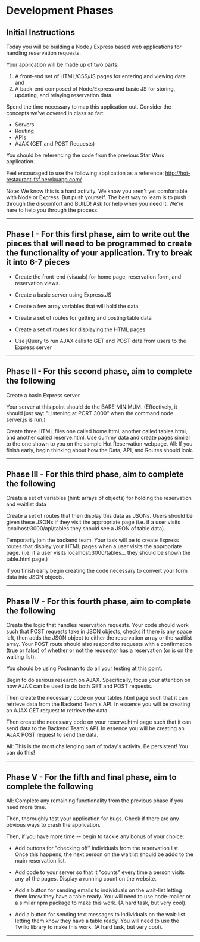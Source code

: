 # Development Phases

## Initial Instructions

Today you will be building a Node / Express based web applications for handling reservation requests.

Your application will be made up of two parts:

1. A front-end set of HTML/CSS/JS pages for entering and viewing data and
2. A back-end composed of Node/Express and basic JS for storing, updating, and relaying reservation data.

Spend the time necessary to map this application out. Consider the concepts we've covered in class so far:

- Servers
- Routing
- APIs
- AJAX (GET and POST Requests)

You should be referencing the code from the previous Star Wars application.

Feel encouraged to use the following application as a reference: <http://hot-restaurant-fsf.herokuapp.com/>

Note: We know this is a hard activity. We know you aren't yet comfortable with Node or Express. But push yourself. The best way to learn is to push through the discomfort and BUILD! Ask for help when you need it. We're here to help you through the process.

---

## Phase I - For this first phase, aim to write out the pieces that will need to be programmed to create the functionality of your application. Try to break it into 6-7 pieces

- Create the front-end (visuals) for home page, reservation form, and reservation views.

- Create a basic server using Express.JS

- Create a few array variables that will hold the data

- Create a set of routes for getting and posting table data

- Create a set of routes for displaying the HTML pages

- Use jQuery to run AJAX calls to GET and POST data from users to the Express server

---

## Phase II - For this second phase, aim to complete the following

Create a basic Express server.

Your server at this point should do the BARE MINIMUM. (Effectively, it should just say: "Listening at PORT 3000" when the command node server.js is run.)

Create three HTML files one called home.html, another called tables.html, and another called reserve.html. Use dummy data and create pages similar to the one shown to you on the sample Hot Reservation webpage.
All: If you finish early, begin thinking about how the Data, API, and Routes should look.

---

## Phase III - For this third phase, aim to complete the following

Create a set of variables (hint: arrays of objects) for holding the reservation and waitlist data

Create a set of routes that then display this data as JSONs. Users should be given these JSONs if they visit the appropriate page (i.e. if a user visits localhost:3000/api/tables they should see a JSON of table data).

Temporarily join the backend team. Your task will be to create Express routes that display your HTML pages when a user visits the appropriate page. (i.e. if a user visits localhost:3000/tables... they should be shown the table.html page.)

If you finish early begin creating the code necessary to convert your form data into JSON objects.

---

## Phase IV - For this fourth phase, aim to complete the following

Create the logic that handles reservation requests. Your code should work such that POST requests take in JSON objects, checks if there is any space left, then adds the JSON object to either the reservation array or the waitlist array. Your POST route should also respond to requests with a confirmation (true or false) of whether or not the requestor has a reservation (or is on the waiting list).

You should be using Postman to do all your testing at this point.

Begin to do serious research on AJAX. Specifically, focus your attention on how AJAX can be used to do both GET and POST requests.

Then create the necessary code on your tables.html page such that it can retrieve data from the Backend Team's API. In essence you will be creating an AJAX GET request to retrieve the data.

Then create the necessary code on your reserve.html page such that it can send data to the Backend Team's API. In essence you will be creating an AJAX POST request to send the data.

All: This is the most challenging part of today's activity. Be persistent! You can do this!

---

## Phase V - For the fifth and final phase, aim to complete the following

All:
Complete any remaining functionality from the previous phase if you need more time.

Then, thoroughly test your application for bugs. Check if there are any obvious ways to crash the application.

Then, if you have more time -- begin to tackle any bonus of your choice:

- Add buttons for "checking off" individuals from the reservation list. Once this happens, the next person on the waitlist should be addd to the main reservation list.

- Add code to your server so that it "counts" every time a person visits any of the pages. Display a running count on the website.

- Add a button for sending emails to individuals on the wait-list letting them know they have a table ready. You will need to use node-mailer or a similar npm package to make this work. (A hard task, but very cool).

- Add a button for sending text messages to individuals on the wait-list letting them know they have a table ready. You will need to use the Twilio library to make this work. (A hard task, but very cool).

---
